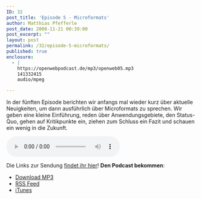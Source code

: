```yaml
---
ID: 32
post_title: 'Episode 5 - Microformats'
author: Matthias Pfefferle
post_date: 2008-11-21 00:39:00
post_excerpt: ""
layout: post
permalink: /32/episode-5-microformats/
published: true
enclosure:
  - |
    https://openwebpodcast.de/mp3/openweb05.mp3
    141332415
    audio/mpeg

---
```

In der fünften Episode berichten wir anfangs mal wieder kurz über aktuelle Neuigkeiten, um dann ausführlich über Microformats zu sprechen. Wir geben eine kleine Einführung, reden über Anwendungsgebiete, den Status-Quo, gehen auf Kritikpunkte ein, ziehen zum Schluss ein Fazit und schauen ein wenig in die Zukunft.

<audio controls>
  <source src="https://openwebpodcast.de/mp3/openweb05.mp3" type="audio/mpeg">
  Ihr Browser unterstützt diesen Audio-Player nicht.
</audio>

Die Links zur Sendung [findet ihr hier](http://openweb.mixxt.de/networks/wiki/index.episode-5)! **Den Podcast bekommen**:

*   [Download MP3](https://openwebpodcast.de/mp3/openweb05.mp3)
*   [RSS Feed](http://feeds.feedburner.com/openwebcast)
*   [iTunes](http://phobos.apple.com/WebObjects/MZStore.woa/wa/viewPodcast?id=294732929)
